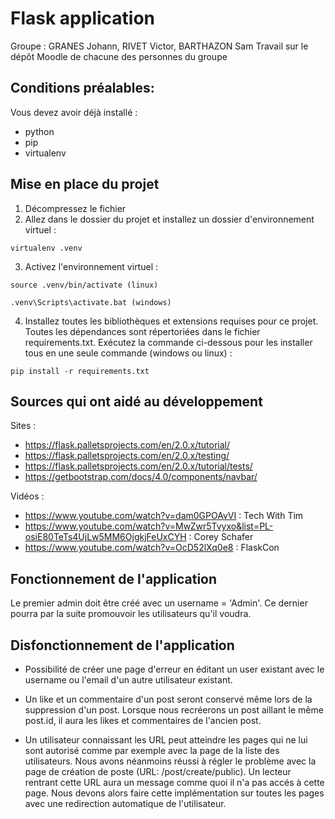 # Flask application

Groupe : GRANES Johann, RIVET Victor, BARTHAZON Sam
Travail sur le dépôt Moodle de chacune des personnes du groupe


## Conditions préalables:

Vous devez avoir déjà installé :
- python
- pip
- virtualenv


## Mise en place du projet

1. Décompressez le fichier
2. Allez dans le dossier du projet et installez un dossier d'environnement virtuel : 
```
virtualenv .venv
```


3. Activez l'environnement virtuel :
```
source .venv/bin/activate (linux)
```
```
.venv\Scripts\activate.bat (windows)
```


4. Installez toutes les bibliothèques et extensions requises pour ce projet. Toutes les dépendances sont répertoriées dans le fichier requirements.txt. Exécutez la commande ci-dessous pour les installer tous en une seule commande (windows ou linux) :
```
pip install -r requirements.txt
```


## Sources qui ont aidé au développement

Sites :
- https://flask.palletsprojects.com/en/2.0.x/tutorial/
- https://flask.palletsprojects.com/en/2.0.x/testing/
- https://flask.palletsprojects.com/en/2.0.x/tutorial/tests/
- https://getbootstrap.com/docs/4.0/components/navbar/

Vidéos :
- https://www.youtube.com/watch?v=dam0GPOAvVI : Tech With Tim
- https://www.youtube.com/watch?v=MwZwr5Tvyxo&list=PL-osiE80TeTs4UjLw5MM6OjgkjFeUxCYH : Corey Schafer
- https://www.youtube.com/watch?v=OcD52lXq0e8 : FlaskCon


## Fonctionnement de l'application

Le premier admin doit être créé avec un username = 'Admin'. Ce dernier pourra par la suite promouvoir les utilisateurs qu'il voudra.


## Disfonctionnement de l'application

- Possibilité de créer une page d'erreur en éditant un user existant avec le username ou l'email d'un autre utilisateur existant.

- Un like et un commentaire d'un post seront conservé même lors de la suppression d'un post. Lorsque nous recréerons un post aillant le même post.id, il aura les likes et commentaires de l'ancien post.

- Un utilisateur connaissant les URL peut atteindre les pages qui ne lui sont autorisé comme par exemple avec la page de la liste des utilisateurs.
Nous avons néanmoins réussi à régler le problème avec la page de création de poste (URL: /post/create/public). Un lecteur rentrant cette URL aura un message comme quoi il n'a pas accés à cette page. Nous devons alors faire cette implémentation sur toutes les pages avec une redirection automatique de l'utilisateur.